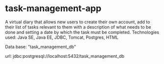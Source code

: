 # task-management-app
A virtual diary that allows new users to create their own account, add to their list of tasks relevant to them with a description of what needs to be done and setting a date by which the task must be completed. Technologies used: Java SE, Java EE, JDBC, Tomcat, Postgres, HTML 

Data base: "task_management_db"  

url: jdbc:postgresql://localhost:5432/task_management_db
